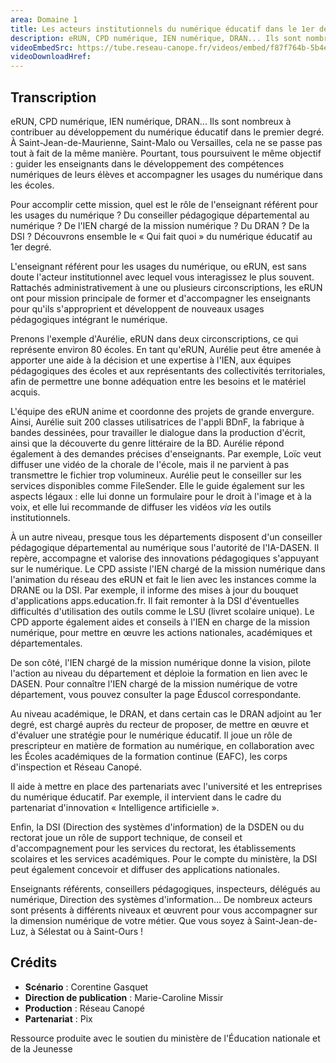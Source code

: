 ```yaml
---
area: Domaine 1
title: Les acteurs institutionnels du numérique éducatif dans le 1er degré
description: eRUN, CPD numérique, IEN numérique, DRAN... Ils sont nombreux à contribuer au développement du numérique éducatif dans le premier degré. Mais quels sont les rôles spécifiques de chacun ? Découvrons ensemble le « Qui fait quoi » du numérique éducatif au premier degré
videoEmbedSrc: https://tube.reseau-canope.fr/videos/embed/f87f764b-5b4e-4219-a731-4e74cda01f25
videoDownloadHref: 
---
```


## Transcription

eRUN, CPD numérique, IEN numérique, DRAN... Ils sont nombreux à contribuer au développement du numérique éducatif dans le premier degré. À Saint-Jean-de-Maurienne, Saint-Malo ou Versailles, cela ne se passe pas tout à fait de la même manière. Pourtant, tous poursuivent le même objectif : guider les enseignants dans le développement des compétences numériques de leurs élèves et accompagner les usages du numérique dans les écoles.

Pour accomplir cette mission, quel est le rôle de l'enseignant référent pour les usages du numérique ? Du conseiller pédagogique départemental au numérique ? De l'IEN chargé de la mission numérique ? Du DRAN ? De la DSI ? Découvrons ensemble le « Qui fait quoi » du numérique éducatif au 1er degré.

L'enseignant référent pour les usages du numérique, ou eRUN, est sans doute l'acteur institutionnel avec lequel vous interagissez le plus souvent. Rattachés administrativement à une ou plusieurs circonscriptions, les eRUN ont pour mission principale de former et d'accompagner les enseignants pour qu'ils s'approprient et développent de nouveaux usages pédagogiques intégrant le numérique.

Prenons l'exemple d'Aurélie, eRUN dans deux circonscriptions, ce qui représente environ 80 écoles. En tant qu'eRUN, Aurélie peut être amenée à apporter une aide à la décision et une expertise à l'IEN, aux équipes pédagogiques des écoles et aux représentants des collectivités territoriales, afin de permettre une bonne adéquation entre les besoins et le matériel acquis.

L'équipe des eRUN anime et coordonne des projets de grande envergure. Ainsi, Aurélie suit 200 classes utilisatrices de l'appli BDnF, la fabrique à bandes dessinées, pour travailler le dialogue dans la production d'écrit, ainsi que la découverte du genre littéraire de la BD. Aurélie répond également à des demandes précises d'enseignants. Par exemple, Loïc veut diffuser une vidéo de la chorale de l'école, mais il ne parvient à pas transmettre le fichier trop volumineux. Aurélie peut le conseiller sur les services disponibles comme FileSender. Elle le guide également sur les aspects légaux : elle lui donne un formulaire pour le droit à l'image et à la voix, et elle lui recommande de diffuser les vidéos _via_ les outils institutionnels.

À un autre niveau, presque tous les départements disposent d'un conseiller pédagogique départemental au numérique sous l'autorité de l'IA-DASEN. Il repère, accompagne et valorise des innovations pédagogiques s'appuyant sur le numérique. Le CPD assiste l'IEN chargé de la mission numérique dans l'animation du réseau des eRUN et fait le lien avec les instances comme la DRANE ou la DSI. Par exemple, il informe des mises à jour du bouquet d'applications apps.education.fr. Il fait remonter à la DSI d'éventuelles difficultés d'utilisation des outils comme le LSU (livret scolaire unique). Le CPD apporte également aides et conseils à l'IEN en charge de la mission numérique, pour mettre en œuvre les actions nationales, académiques et départementales.

De son côté, l'IEN chargé de la mission numérique donne la vision, pilote l'action au niveau du département et déploie la formation en lien avec le DASEN. Pour connaître l'IEN chargé de la mission numérique de votre département, vous pouvez consulter la page Éduscol correspondante.

Au niveau académique, le DRAN, et dans certain cas le DRAN adjoint au 1er degré, est chargé auprès du recteur de proposer, de mettre en œuvre et d'évaluer une stratégie pour le numérique éducatif. Il joue un rôle de prescripteur en matière de formation au numérique, en collaboration avec les Écoles académiques de la formation continue (EAFC), les corps d'inspection et Réseau Canopé.

Il aide à mettre en place des partenariats avec l'université et les entreprises du numérique éducatif. Par exemple, il intervient dans le cadre du partenariat d'innovation « Intelligence artificielle ».

Enfin, la DSI (Direction des systèmes d'information) de la DSDEN ou du rectorat joue un rôle de support technique, de conseil et d'accompagnement pour les services du rectorat, les établissements scolaires et les services académiques. Pour le compte du ministère, la DSI peut également concevoir et diffuser des applications nationales.

Enseignants référents, conseillers pédagogiques, inspecteurs, délégués au numérique, Direction des systèmes d'information... De nombreux acteurs sont présents à différents niveaux et œuvrent pour vous accompagner sur la dimension numérique de votre métier. Que vous soyez à Saint-Jean-de-Luz, à Sélestat ou à Saint-Ours !

## **Crédits**

- **Scénario** : Corentine Gasquet
- **Direction de publication** : Marie-Caroline Missir
- **Production** : Réseau Canopé
- **Partenariat** : Pix

Ressource produite avec le soutien du ministère de l'Éducation nationale et de la Jeunesse
